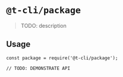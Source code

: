 # `@t-cli/package`

> TODO: description

## Usage

```
const package = require('@t-cli/package');

// TODO: DEMONSTRATE API
```

